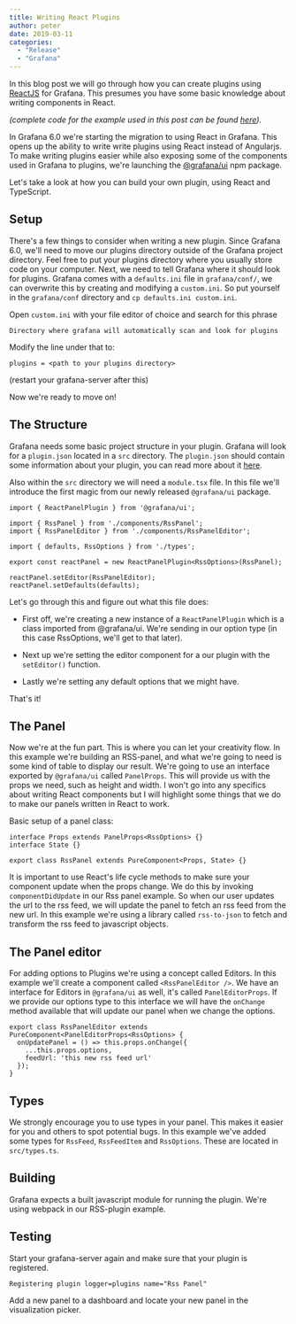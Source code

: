 ```yaml
---
title: Writing React Plugins
author: peter
date: 2019-03-11
categories:
  - "Release"
  - "Grafana"
---
```


In this blog post we will go through how you can create plugins using [ReactJS](https://reactjs.org) for Grafana. This
presumes you have some basic knowledge about writing components in React.
 
_(complete code for the example used in this post can be found [here](https://github.com/grafana/react-plugin-examples/tree/master/rss-panel))._

In Grafana 6.0 we're starting the migration to using React in Grafana. This opens up the ability to write write plugins
using React instead of Angularjs. To make writing plugins easier while also exposing some of the components used in 
Grafana to plugins, we're launching the [@grafana/ui](https://www.npmjs.com/package/@grafana/ui) npm package.

Let's take a look at how you can build your own plugin, using React and TypeScript.

## Setup

There's a few things to consider when writing a new plugin. Since Grafana 6.0, we'll need to move our plugins directory
outside of the Grafana project directory. Feel free to put your plugins directory where you usually store code on your computer.
Next, we need to tell Grafana where it should look for plugins. Grafana comes with a `defaults.ini` file in `grafana/conf/`, we can overwrite this by
creating and modifying a `custom.ini`. So put yourself in the `grafana/conf` directory and `cp defaults.ini custom.ini`.

Open `custom.ini` with your file editor of choice and search for this phrase

`Directory where grafana will automatically scan and look for plugins`

Modify the line under that to:

`plugins = <path to your plugins directory>`

(restart your grafana-server after this)

Now we're ready to move on!

## The Structure

Grafana needs some basic project structure in your plugin. Grafana will look for a `plugin.json` located in a `src`
directory. The `plugin.json` should contain some information about your plugin, you can read more about it
[here](http://docs.grafana.org/plugins/developing/plugin.json/).

Also within the `src` directory we will need a `module.tsx` file. In this file we'll introduce the first magic from our
newly released `@grafana/ui` package.

```
import { ReactPanelPlugin } from '@grafana/ui';

import { RssPanel } from './components/RssPanel';
import { RssPanelEditor } from './components/RssPanelEditor';

import { defaults, RssOptions } from './types';

export const reactPanel = new ReactPanelPlugin<RssOptions>(RssPanel);

reactPanel.setEditor(RssPanelEditor);
reactPanel.setDefaults(defaults);
```

Let's go through this and figure out what this file does:

- First off, we're creating a new instance of a `ReactPanelPlugin` which is a class imported from @grafana/ui. We're
  sending in our option type (in this case RssOptions, we'll get to that later).

- Next up we're setting the editor component for a our plugin with the `setEditor()` function.

- Lastly we're setting any default options that we might have.

That's it!

## The Panel

Now we're at the fun part. This is where you can let your creativity flow. In this example we're building an RSS-panel,
and what we're going to need is some kind of table to display our result. We're going to use an interface exported by
`@grafana/ui` called `PanelProps`. This will provide us with the props we need, such as height and width. I won't go into
any specifics about writing React components but I will highlight some things that we do to make our panels written in
React to work.

Basic setup of a panel class:
```
interface Props extends PanelProps<RssOptions> {}
interface State {}

export class RssPanel extends PureComponent<Props, State> {}

```

It is important to use React's life cycle methods to make sure your component update when the props change. We
do this by invoking `componentDidUpdate` in our Rss panel example. So when our user updates the url to the rss feed, we will
update the panel to fetch an rss feed from the new url. In this example we're using a library called `rss-to-json` to
fetch and transform the rss feed to javascript objects.

## The Panel editor

For adding options to Plugins we're using a concept called Editors. In this example we'll create a component called
`<RssPanelEditor />`. We have an interface for Editors in `@grafana/ui` as well, it's called `PanelEditorProps`. If we
provide our options type to this interface we will have the `onChange` method available that will update our panel when
we change the options.

```
export class RssPanelEditor extends PureComponent<PanelEditorProps<RssOptions> {
  onUpdatePanel = () => this.props.onChange({
    ...this.props.options,
    feedUrl: 'this new rss feed url'
  });
}
```

## Types

We strongly encourage you to use types in your panel. This makes it easier for you and others to spot potential bugs. In
this example we've added some types for `RssFeed`, `RssFeedItem` and `RssOptions`. These are located in `src/types.ts`.

## Building

Grafana expects a built javascript module for running the plugin. We're using webpack in our RSS-plugin example.

## Testing

Start your grafana-server again and make sure that your plugin is registered.

`Registering plugin logger=plugins name="Rss Panel"`

Add a new panel to a dashboard and locate your new panel in the visualization picker. 
